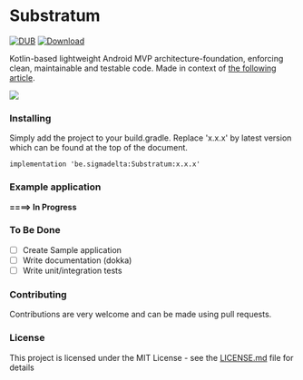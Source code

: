 # Substratum
[![DUB](https://img.shields.io/dub/l/vibe-d.svg)]() [![Download](https://api.bintray.com/packages/sigmadeltasoftware/Substratum/Substratum/images/download.svg) ](https://bintray.com/sigmadeltasoftware/Substratum/Substratum/_latestVersion)

Kotlin-based lightweight Android MVP architecture-foundation, enforcing clean, maintainable and testable code. Made in context of [the following article](https://medium.com/@bojanbelic/iaa-2-touching-base-with-architecture-basics-mvp-clean-architectures-package-by-feature-1f2ee92ee4e8).

![](https://cdn-images-1.medium.com/max/1600/1*H0KafhijuPhqgSJsdUn_8Q.png)

### Installing
Simply add the project to your build.gradle. Replace 'x.x.x' by latest version which can be found at the top of the document.

```
implementation 'be.sigmadelta:Substratum:x.x.x'
```
### Example application
__====> In Progress__

### To Be Done
- [ ] Create Sample application
- [ ] Write documentation (dokka)
- [ ] Write unit/integration tests

### Contributing
Contributions are very welcome and can be made using pull requests.

### License
This project is licensed under the MIT License - see the [LICENSE.md](LICENSE.md) file for details

